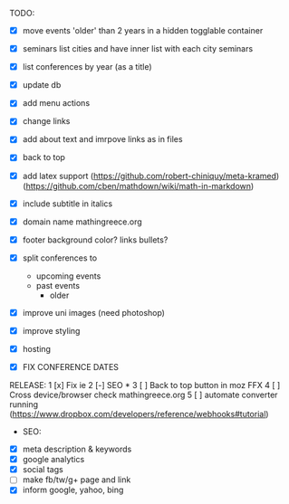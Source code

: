 TODO:

- [x] move events 'older' than 2 years in a hidden togglable container
- [x] seminars
    list cities and have inner list with each city seminars
- [x] list conferences by year (as a title)
- [x] update db
- [x] add menu actions
- [x] change links
- [x] add about text and imrpove links as in files
- [x] back to top
- [x] add latex support (https://github.com/robert-chiniquy/meta-kramed) (https://github.com/cben/mathdown/wiki/math-in-markdown)
- [x] include subtitle in italics
- [x] domain name mathingreece.org
- [x] footer 
    background color?
    links bullets?

- [x] split conferences to 
  - upcoming events
  - past events
    - older

- [x] improve uni images (need photoshop)
- [x] improve styling
- [x] hosting
- [x] FIX CONFERENCE DATES

RELEASE:
1 [x] Fix ie
2 [-] SEO *
3 [ ] Back to top button in moz FFX
4 [ ] Cross device/browser check mathingreece.org
5 [ ] automate converter running (https://www.dropbox.com/developers/reference/webhooks#tutorial)

* SEO:
- [x] meta description & keywords
- [x] google analytics
- [x] social tags
- [ ] make fb/tw/g+ page and link
- [x] inform google, yahoo, bing
